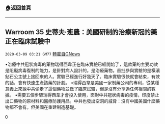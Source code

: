 ###  [:house:返回首頁](https://github.com/ourhimalayas/txt)
---

## Warroom 35 史蒂夫·班農：美國研制的治療新冠的藥正在臨床試驗中
`2020-03-09 03:21 GM77` [轉載自GNews](https://gnews.org/zh-hant/134866/)

•治療中共冠狀病毒的藥物瑞得西韋正在臨床實驗已經開始了，這款藥的主要功效是阻礙病毒復制的能力，是針對病人設計的，是治療藥物。首批參與實驗的是橫濱鉆石公主號上接回來的人。實驗已經進行好幾天了，臨床實驗很快就會結束，有效的話，會有快速生產該藥的計劃。
•瑞得西韋是美國一家制藥公司的專利，從某種意義上來說中共偷走了這個藥物並做了臨床試驗，但是沒有分享過任何相關的數據。
•需要五個步驟瑞得西韋才會投入使用，面對中共冠狀病毒的疫情，印度禁止出口藥物的原材料和醫療防護用品。中共也發出空洞的威脅：沒有中國美國什麽藥物都不會有。但美國在重建制造基礎。

0
